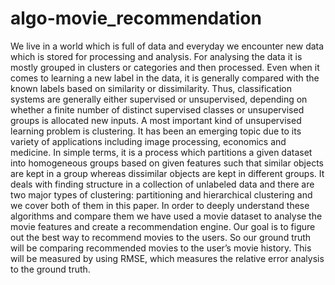 # algo-movie_recommendation

We live in a world which is full of data and everyday we encounter new data which is stored for processing and analysis. For analysing the data it is mostly grouped in clusters or categories and then processed. Even when it comes to learning a new label in the data, it is generally compared with the known labels based on similarity or dissimilarity. Thus, classification systems are generally either supervised or unsupervised, depending on whether a finite number of distinct supervised classes or unsupervised groups is allocated new inputs. 
A most important kind of unsupervised learning problem is clustering. It has been an emerging topic due to its variety of applications including image processing, economics and medicine. In simple terms, it is a process which partitions a given dataset into homogeneous groups based on given features such that similar objects are kept in a group whereas dissimilar objects are kept in different groups. It deals with finding structure in a collection of unlabeled data and there are two major types of clustering: partitioning and hierarchical clustering and we cover both of them in this paper.
In order to deeply understand these algorithms and compare them we have used a movie dataset to analyse the movie features and create a recommendation engine. Our goal is to figure out the best way to recommend movies to the users. So our ground truth will be comparing recommended movies to the user’s movie history. This will be measured by using RMSE, which measures the relative error analysis to the ground truth.
